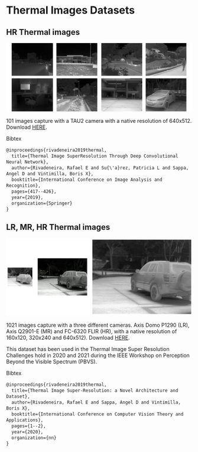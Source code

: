 # Thermal Images Datasets


## HR Thermal images

![dataset1.png](/images/dataset1.png)

101 images capture with a TAU2 camera with a native resolution of 640x512. Download [HERE](/datasets/dataset1.rar).

Bibtex
```
@inproceedings{rivadeneira2019thermal,
  title={Thermal Image SuperResolution Through Deep Convolutional Neural Network},
  author={Rivadeneira, Rafael E and Su{\'a}rez, Patricia L and Sappa, Angel D and Vintimilla, Boris X},
  booktitle={International Conference on Image Analysis and Recognition},
  pages={417--426},
  year={2019},
  organization={Springer}
} 
```


## LR, MR, HR Thermal images

![dataset2.png](/images/dataset2.png)

1021 images capture with a three different cameras. Axis Domo P1290 (LR), Axis Q2901-E (MR) and FC-6320 FLIR (HR), with a native resolution of 160x120, 320x240 and 640x512). Download [HERE](/datasets/dataset2.rar).

This dataset has been used in the Thermal Image Super Resolution Challenges hold in 2020 and 2021 during the IEEE Workshop on Perception Beyond the Visible Spectrum (PBVS).

Bibtex
```
@inproceedings{rivadeneira2019thermal,
  title={Thermal Image Super-Resolution: a Novel Architecture and Dataset},
  author={Rivadeneira, Rafael E and Sappa, Angel D and Vintimilla, Boris X},
  booktitle={International Conference on Computer Vision Theory and Applications},
  pages={1--2},
  year={2020},
  organization={nn}
} 
```
